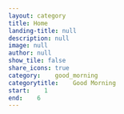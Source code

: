 ```yaml
---
layout: category
title: Home
landing-title: null
description: null
image: null
author: null
show_tile: false
share_icons: true
category:    good_morning
categorytitle:    Good Morning
start:    1
end:    6
---
```

